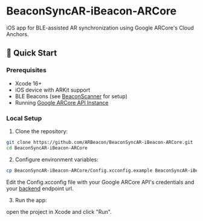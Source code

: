 # BeaconSyncAR-iBeacon-ARCore

iOS app for BLE-assisted AR synchronization using Google ARCore's Cloud Anchors.

## 🚀 Quick Start

### Prerequisites
- Xcode 16+
- iOS device with ARKit support
- BLE Beacons (see [BeaconScanner](https://github.com/ARBeacon/BeaconScanner) for setup)
- Running [Google ARCore API Instance](https://console.cloud.google.com/apis/library/arcore)

### Local Setup

1. Clone the repository: 
```bash
git clone https://github.com/ARBeacon/BeaconSyncAR-iBeacon-ARCore.git
cd BeaconSyncAR-iBeacon-ARCore
```
2. Configure environment variables:
```bash
cp BeaconSyncAR-iBeacon-ARCore/Config.xcconfig.example BeaconSyncAR-iBeacon-ARCore/Config.xcconfig
```
Edit the Config.xcconfig file with your Google ARCore API's credentials and your [backend](https://github.com/ARBeacon/BeaconSyncAR-api) endpoint url.

3. Run the app:

open the project in Xcode and click "Run".
